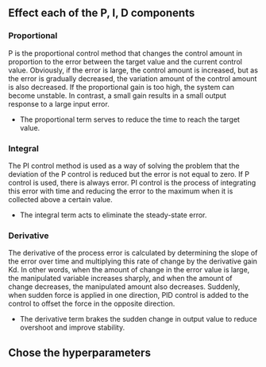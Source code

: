 ## Effect each of the P, I, D components
### Proportional
P is the proportional control method that changes the control amount in proportion to the error between the target value and the current control value. Obviously, if the error is large, the control amount is increased, but as the error is gradually decreased, the variation amount of the control amount is also decreased. If the proportional gain is too high, the system can become unstable. In contrast, a small gain results in a small output response to a large input error.

* The proportional term serves to reduce the time to reach the target value.

### Integral
The PI control method is used as a way of solving the problem that the deviation of the P control is reduced but the error is not equal to zero. If P control is used, there is always error. PI control is the process of integrating this error with time and reducing the error to the maximum when it is collected above a certain value.

* The integral term acts to eliminate the steady-state error.

### Derivative
The derivative of the process error is calculated by determining the slope of the error over time and multiplying this rate of change by the derivative gain Kd. In other words, when the amount of change in the error value is large, the manipulated variable increases sharply, and when the amount of change decreases, the manipulated amount also decreases. Suddenly, when sudden force is applied in one direction, PID control is added to the control to offset the force in the opposite direction.

* The derivative term brakes the sudden change in output value to reduce overshoot and improve stability.

## Chose the hyperparameters
